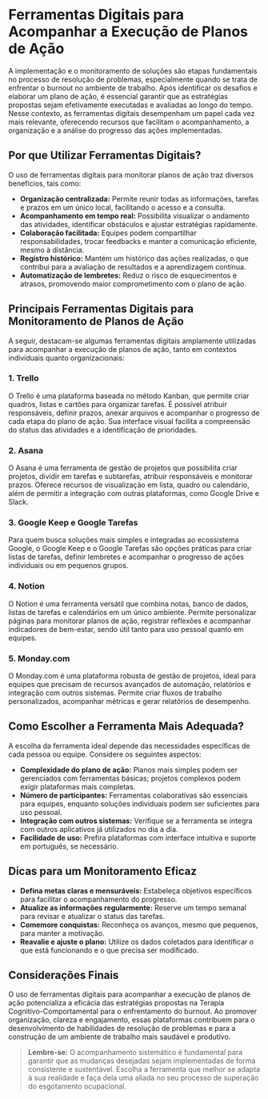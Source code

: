 
# Ferramentas Digitais para Acompanhar a Execução de Planos de Ação

A implementação e o monitoramento de soluções são etapas fundamentais no processo de resolução de problemas, especialmente quando se trata de enfrentar o burnout no ambiente de trabalho. Após identificar os desafios e elaborar um plano de ação, é essencial garantir que as estratégias propostas sejam efetivamente executadas e avaliadas ao longo do tempo. Nesse contexto, as ferramentas digitais desempenham um papel cada vez mais relevante, oferecendo recursos que facilitam o acompanhamento, a organização e a análise do progresso das ações implementadas.

## Por que Utilizar Ferramentas Digitais?

O uso de ferramentas digitais para monitorar planos de ação traz diversos benefícios, tais como:

- **Organização centralizada:** Permite reunir todas as informações, tarefas e prazos em um único local, facilitando o acesso e a consulta.
- **Acompanhamento em tempo real:** Possibilita visualizar o andamento das atividades, identificar obstáculos e ajustar estratégias rapidamente.
- **Colaboração facilitada:** Equipes podem compartilhar responsabilidades, trocar feedbacks e manter a comunicação eficiente, mesmo à distância.
- **Registro histórico:** Mantém um histórico das ações realizadas, o que contribui para a avaliação de resultados e a aprendizagem contínua.
- **Automatização de lembretes:** Reduz o risco de esquecimentos e atrasos, promovendo maior comprometimento com o plano de ação.

## Principais Ferramentas Digitais para Monitoramento de Planos de Ação

A seguir, destacam-se algumas ferramentas digitais amplamente utilizadas para acompanhar a execução de planos de ação, tanto em contextos individuais quanto organizacionais:

### 1. **Trello**

O Trello é uma plataforma baseada no método Kanban, que permite criar quadros, listas e cartões para organizar tarefas. É possível atribuir responsáveis, definir prazos, anexar arquivos e acompanhar o progresso de cada etapa do plano de ação. Sua interface visual facilita a compreensão do status das atividades e a identificação de prioridades.

### 2. **Asana**

O Asana é uma ferramenta de gestão de projetos que possibilita criar projetos, dividir em tarefas e subtarefas, atribuir responsáveis e monitorar prazos. Oferece recursos de visualização em lista, quadro ou calendário, além de permitir a integração com outras plataformas, como Google Drive e Slack.

### 3. **Google Keep e Google Tarefas**

Para quem busca soluções mais simples e integradas ao ecossistema Google, o Google Keep e o Google Tarefas são opções práticas para criar listas de tarefas, definir lembretes e acompanhar o progresso de ações individuais ou em pequenos grupos.

### 4. **Notion**

O Notion é uma ferramenta versátil que combina notas, banco de dados, listas de tarefas e calendários em um único ambiente. Permite personalizar páginas para monitorar planos de ação, registrar reflexões e acompanhar indicadores de bem-estar, sendo útil tanto para uso pessoal quanto em equipes.

### 5. **Monday.com**

O Monday.com é uma plataforma robusta de gestão de projetos, ideal para equipes que precisam de recursos avançados de automação, relatórios e integração com outros sistemas. Permite criar fluxos de trabalho personalizados, acompanhar métricas e gerar relatórios de desempenho.

## Como Escolher a Ferramenta Mais Adequada?

A escolha da ferramenta ideal depende das necessidades específicas de cada pessoa ou equipe. Considere os seguintes aspectos:

- **Complexidade do plano de ação:** Planos mais simples podem ser gerenciados com ferramentas básicas; projetos complexos podem exigir plataformas mais completas.
- **Número de participantes:** Ferramentas colaborativas são essenciais para equipes, enquanto soluções individuais podem ser suficientes para uso pessoal.
- **Integração com outros sistemas:** Verifique se a ferramenta se integra com outros aplicativos já utilizados no dia a dia.
- **Facilidade de uso:** Prefira plataformas com interface intuitiva e suporte em português, se necessário.

## Dicas para um Monitoramento Eficaz

- **Defina metas claras e mensuráveis:** Estabeleça objetivos específicos para facilitar o acompanhamento do progresso.
- **Atualize as informações regularmente:** Reserve um tempo semanal para revisar e atualizar o status das tarefas.
- **Comemore conquistas:** Reconheça os avanços, mesmo que pequenos, para manter a motivação.
- **Reavalie e ajuste o plano:** Utilize os dados coletados para identificar o que está funcionando e o que precisa ser modificado.

## Considerações Finais

O uso de ferramentas digitais para acompanhar a execução de planos de ação potencializa a eficácia das estratégias propostas na Terapia Cognitivo-Comportamental para o enfrentamento do burnout. Ao promover organização, clareza e engajamento, essas plataformas contribuem para o desenvolvimento de habilidades de resolução de problemas e para a construção de um ambiente de trabalho mais saudável e produtivo.

> **Lembre-se:** O acompanhamento sistemático é fundamental para garantir que as mudanças desejadas sejam implementadas de forma consistente e sustentável. Escolha a ferramenta que melhor se adapta à sua realidade e faça dela uma aliada no seu processo de superação do esgotamento ocupacional.
```
